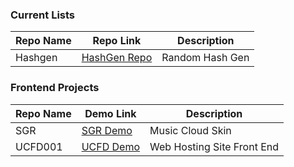 ### Current Lists

Repo Name | Repo Link | Description
------------ | ------------- | -------------
Hashgen | [HashGen Repo](https://github.com/Jikme/hashgen) | Random Hash Gen

### Frontend Projects

Repo Name | Demo Link | Description
------------ | ------------- | -------------
SGR |  [SGR Demo](https://subglobalradio.org) | Music Cloud Skin
UCFD001 |  [UCFD Demo](https://jk-cdi.github.io/ucfd001/) | Web Hosting Site Front End 
